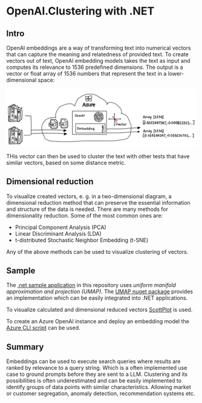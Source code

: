 # OpenAI.Clustering with .NET

## Intro

OpenAI embeddings are a way of transforming text into numerical vectors that can capture the meaning and relatedness of provided text. To create vectors out of text, OpenAI embedding models takes the text as input and computes its relevance to 1536 predefined dimensions. The output is a vector or float array of 1536 numbers that represent the text in a lower-dimensional space:

![Embedding Overview](./media/img/EmbeddingOverview.png)

THis vector can then be used to cluster the text with other tests that have similar vectors, based on some distance metric.

## Dimensional reduction

To visualize created vectors, e. g. in a two-dimensional diagram, a dimensional reduction method that can preserve the essential information and structure of the data is needed. There are many methods for dimensionality reduction. Some of the most common ones are:

- Principal Component Analysis (PCA)
- Linear Discriminant Analysis (LDA)
- t-distributed Stochastic Neighbor Embedding (t-SNE)

Any of the above methods can be used to visualize clustering of vectors.

## Sample

The [.net sample application](./src/Notebook/Clustering.ipynb) in this repository uses *uniform manifold approximation and projection (UMAP)*. The [UMAP nuget package](https://www.nuget.org/packages/UMAP) provides an implementation which can be easily integrated into .NET applications.

To visualize calculated and dimensional reduced vectors [ScottPlot](https://www.nuget.org/packages/ScottPlot/5.0.8-beta) is used.

To create an Azure OpenAI instance and deploy an embedding model the [Azure CLI script](./src/CreateEnv/CreateEnv.azcli) can be used.

## Summary

Embeddings can be used to execute search queries where results are ranked by relevance to a query string. Which is a often implemented use case to ground prompts before they are sent to a LLM. Clustering and its possibilities is often underestimated and can be easily implemented to identify groups of data points with similar characteristics. Allowing market or customer segregation, anomaly detection, recommendation systems etc.
